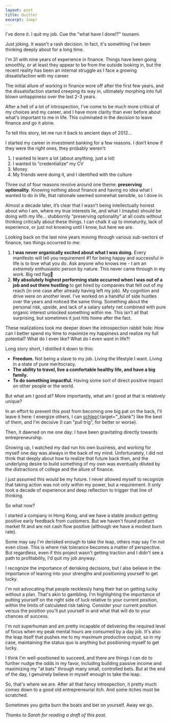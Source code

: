 ```yaml
---
layout: post
title: Quitter
excerpt: Jump!
---
```

I've done it. I quit my job. Cue the "what have I done!?" tsunami.

Just joking. It wasn't a rash decision. In fact, it's something I’ve been thinking deeply about for a long time.

I'm 31 with nine years of experience in finance. Things have been going smoothly, or at least they appear to be from the outside looking in, but the recent reality has been an internal struggle as I face a growing dissatisfaction with my career.

The initial allure of working in finance wore off after the first few years, and the dissatisfaction started creeping its way in, ultimately morphing into full blown unhappiness over the last 2-3 years.

After a hell of a lot of introspection, I've come to be much more critical of my choices and my career, and I have more clarity than ever before about what's important to me in life. This culminated in the decision to leave finance and go it alone.

To tell this story, let me run it back to ancient days of 2012...

I started my career in investment banking for a few reasons. I don’t know if they were the right ones, they probably weren’t: 

1. I wanted to learn a lot (about anything, just a lot)
2. I wanted to “credentialize” my CV
3. Money
4. My friends were doing it, and I identified with the culture

Three out of four reasons revolve around one theme: **preserving optionality**. Knowing nothing about finance and having no idea what I wanted to do in life, that rationale seemed somewhat sensible, so I dove in.

Almost a decade later, it’s clear that I wasn't being intellectually honest about who I am, where my true interests lie, and what I (maybe) should be doing with my life... stubbornly “preserving optionality” at all costs without thinking critically about these things. I can chalk it up to immaturity, lack of experience, or just not knowing until I know, but here we are.

Looking back on the last nine years moving through various sub-sectors of finance, two things occurred to me: 

1. **I was never organically excited about what I was doing.** Every manifesto will tell you requirement #1 for being happy and successful in life is to love what you do. Ask anyone who knows me - I am an *extremely* enthusiastic person by nature. This never came through in my work. Big red flag🚩
2. **My absolutely highest performing state occurred when I was out of a job and out there hustling** to get hired by companies that felt out of my reach (in one case after already having left my job). My cognition and drive were on another level. I’ve worked on a handful of side hustles over the years and noticed the same thing. Something about the personal risk, upside, and lack of a salary safety net combined with pure organic interest unlocked something within me. This isn’t all that surprising, but sometimes it just hits home after the fact.

These realizations took me deeper down the introspection rabbit hole: How can I better spend my time to maximize my happiness and realize my full potential? What do I even like? What do I even want in life?!

Long story short, I distilled it down to this:

- **Freedom.** Not being a slave to my job. Living the lifestyle I want. Living in a state of pure meritocracy.
- **The ability to travel, live a comfortable healthy life, and have a big family.**
- **To do something impactful.** Having some sort of direct positive impact on other people or the world.

But what am I good at? More importantly, what am I good at that is relatively unique? 

In an effort to prevent this post from becoming one big pat on the back, I'll leave it here: I energize others, I can [schlep](http://paulgraham.com/schlep.html){:target="_blank"} like the best of them, and I'm decisive (I can "pull trig", for better or worse).

Then, it dawned on me one day: I have been gravitating directly towards entrepreneurship.

Growing up, I watched my dad run his own business, and working for myself one day was always in the back of my mind. Unfortunately, I did not think that deeply about how to realize that future back then, and the underlying desire to build something of my own was eventually diluted by the distractions of college and the allure of finance.

I just assumed this would be my future. I never allowed myself to recognize that taking action was not only within my power, but a requirement. It only took a decade of experience and deep reflection to trigger that line of thinking.

So what now?

I started a company in Hong Kong, and we have a stable product getting positive early feedback from customers. But we haven't found product market fit and are not cash flow positive (although we have a modest burn rate).

Some may say I'm derisked enough to take the leap, others may say I'm not even close. This is where risk tolerance becomes a matter of perspective. But regardless, even if this project wasn't getting traction and I didn't see a path to profitability, I'd quit my job anyway.

I recognize the importance of derisking decisions, but I also believe in the importance of leaning into your strengths and positioning yourself to get lucky. 

I'm not advocating that people recklessly hang their hat on getting lucky without a plan. That's akin to gambling. I'm highlighting the importance of putting yourself on the right side of luck relative to your current position, within the limits of calculated risk taking. Consider your current position versus the position you'll put yourself in and what that will do to your chances of success.

I'm not superhuman and am pretty incapable of delivering the required level of focus when my peak mental hours are consumed by a day job. It's also the leap itself that pushes me to my maximum productive output, so in my case, maintaining the status quo is anything but positioning myself to get lucky.

I think I'm well-positioned to succeed, and there are things I can do to further nudge the odds in my favor, including building passive income and maximizing my "at bats" through many small, controlled bets. But at the end of the day, I genuinely believe in myself enough to take the leap.

So, that's where we are. After all that fancy introspection, it pretty much comes down to a good old entrepreneurial itch. And some itches must be scratched.

Sometimes you gotta burn the boats and bet on yourself. Away we go.

<p id="thanks-text"><em>Thanks to Sarah for reading a draft of this post.